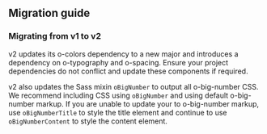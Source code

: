 ## Migration guide

### Migrating from v1 to v2

v2 updates its o-colors dependency to a new major and introduces a dependency on o-typography and o-spacing. Ensure your project dependencies do not conflict and update these components if required.

v2 also updates the Sass mixin `oBigNumber` to output all o-big-number CSS. We recommend including CSS using `oBigNumber` and using default o-big-number markup. If you are unable to update your to o-big-number markup, use `oBigNumberTitle` to style the title element and continue to use `oBigNumberContent` to style the content element.
